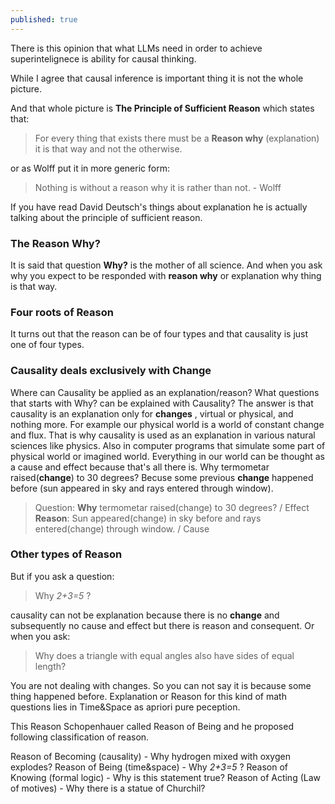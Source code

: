 ```yaml
---
published: true
---
```


There is this opinion that what LLMs need in order to achieve superintelignece is ability for causal thinking.

While I agree that causal inference is important thing it is not the whole picture.

And that whole picture is **The Principle of Sufficient Reason** which states that:

> For every thing that exists there must be a **Reason why** (explanation) it is that way and not the otherwise.

or as Wolff put it in more generic form:

> Nothing is without a reason why it is rather than not. - Wolff

If you have read David Deutsch's things about explanation he is actually talking about the principle of sufficient reason.

### The Reason Why?

It is said that question **Why?** is the mother of all science. And when you ask why you expect to be responded with **reason why** or explanation why thing is that way. 

### Four roots of Reason
It turns out that the reason can be of four types and that causality is just one of four types.

### Causality deals exclusively with Change
Where can Causality be applied as an explanation/reason? What questions that starts with Why? can be explained with Causality? The answer is that causality is an explanation only for **changes** , virtual or physical, and nothing more. 
For example our physical world is a world of constant change and flux. That is why causality is used as an explanation in various natural sciences like physics. Also in computer programs that simulate some part of physical world or imagined world. Everything in our world can be thought as a cause and effect because that's all there is. Why termometar raised(**change**) to 30 degrees? Becuse some previous **change** happened before (sun appeared in sky and rays entered through window).

> Question: **Why** termometar raised(change) to 30 degrees? / Effect
**Reason**: Sun appeared(change) in sky before and rays entered(change) through window. / Cause

### Other types of Reason
But if you ask a question:

> Why _2+3=5_ ?

causality can not be explanation because there is no **change** and subsequently no cause and effect but there is reason and consequent. Or when you ask: 

> Why does a triangle with equal angles also have sides of equal length?

You are not dealing with changes. So you can not say it is because some thing happened before. 
Explanation or Reason for this kind of math questions lies in Time&Space as apriori pure peception. 

This Reason Schopenhauer called Reason of Being and he proposed following classification of reason.

Reason of Becoming (causality) - Why hydrogen mixed with oxygen explodes?
Reason of Being (time&space) - Why _2+3=5_ ?
Reason of Knowing (formal logic) - Why is this statement true?
Reason of Acting (Law of motives) - Why there is a statue of Churchil?
